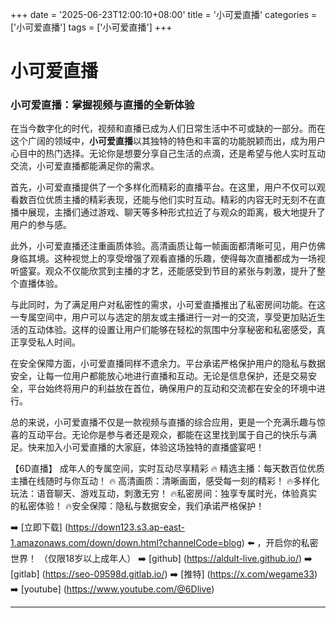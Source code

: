 +++
date = '2025-06-23T12:00:10+08:00'
title = '小可爱直播'
categories = ['小可爱直播']
tags = ['小可爱直播']
+++

# 小可爱直播

### 小可爱直播：掌握视频与直播的全新体验

在当今数字化的时代，视频和直播已成为人们日常生活中不可或缺的一部分。而在这个广阔的领域中，**小可爱直播**以其独特的特色和丰富的功能脱颖而出，成为用户心目中的热门选择。无论你是想要分享自己生活的点滴，还是希望与他人实时互动交流，小可爱直播都能满足你的需求。

首先，小可爱直播提供了一个多样化而精彩的直播平台。在这里，用户不仅可以观看数百位优质主播的精彩表现，还能与他们实时互动。精彩的内容无时无刻不在直播中展现，主播们通过游戏、聊天等多种形式拉近了与观众的距离，极大地提升了用户的参与感。

此外，小可爱直播还注重画质体验。高清画质让每一帧画面都清晰可见，用户仿佛身临其境。这种视觉上的享受增强了观看直播的乐趣，使得每次直播都成为一场视听盛宴。观众不仅能欣赏到主播的才艺，还能感受到节目的紧张与刺激，提升了整个直播体验。

与此同时，为了满足用户对私密性的需求，小可爱直播推出了私密房间功能。在这一专属空间中，用户可以与选定的朋友或主播进行一对一的交流，享受更加贴近生活的互动体验。这样的设置让用户们能够在轻松的氛围中分享秘密和私密感受，真正享受私人时间。

在安全保障方面，小可爱直播同样不遗余力。平台承诺严格保护用户的隐私与数据安全，让每一位用户都能放心地进行直播和互动。无论是信息保护，还是交易安全，平台始终将用户的利益放在首位，确保用户的互动和交流都在安全的环境中进行。

总的来说，小可爱直播不仅是一款视频与直播的综合应用，更是一个充满乐趣与惊喜的互动平台。无论你是参与者还是观众，都能在这里找到属于自己的快乐与满足。快来加入小可爱直播的大家庭，体验这场独特的直播盛宴吧！

【6D直播】
成年人的专属空间，实时互动尽享精彩
🔥 精选主播：每天数百位优质主播在线随时与你互动！
🔥 高清画质：清晰画面，感受每一刻的精彩！
🔥多样化玩法：语音聊天、游戏互动，刺激无穷！
🔥私密房间：独享专属时光，体验真实的私密体验！
🔥安全保障：隐私与数据安全，我们承诺严格保护！

➡️ [立即下载] (https://down123.s3.ap-east-1.amazonaws.com/down/down.html?channelCode=blog) ⬅️ ，开启你的私密世界！
（仅限18岁以上成年人）
➡️ [github] (https://aldult-live.github.io/)
➡️ [gitlab] (https://seo-09598d.gitlab.io/)
➡️ [推特] (https://x.com/wegame33)
➡️ [youtube] (https://www.youtube.com/@6Dlive)

---
